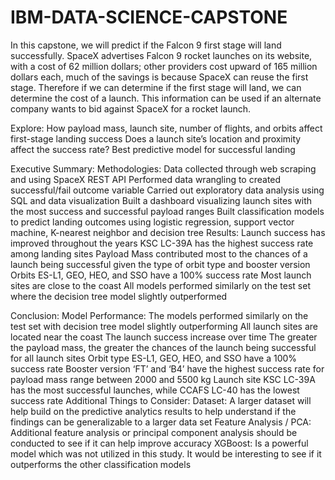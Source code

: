 # IBM-DATA-SCIENCE-CAPSTONE
In this capstone, we will predict if the Falcon 9 first stage will land successfully. SpaceX advertises Falcon 9 rocket launches on its website, with a cost of 62 million dollars; other providers cost upward of 165 million dollars each, much of the savings is because SpaceX can reuse the first stage. Therefore if we can determine if the first stage will land, we can determine the cost of a launch. This information can be used if an alternate company wants to bid against SpaceX for a rocket launch. 

Explore:
  How payload mass, launch site, number of flights, and orbits affect first-stage landing success
  Does a launch site’s location and proximity affect the success rate?
  Best predictive model for successful landing


Executive Summary:
  Methodologies:
  Data collected through web scraping and using SpaceX REST API 
    Performed data wrangling to created successful/fail outcome variable
    Carried out exploratory data analysis using SQL and data visualization
    Built a dashboard visualizing launch sites with the most success and successful payload ranges
    Built classification models to predict landing outcomes using logistic regression, support vector machine, K-nearest neighbor and decision tree
  Results:
    Launch success has improved throughout the years
    KSC LC-39A has the highest success rate among landing sites
    Payload Mass contributed most to the chances of a launch being successful given the type of orbit type and booster version
    Orbits ES-L1, GEO, HEO, and SSO have a 100% success rate
    Most launch sites are close to the coast
    All models performed similarly on the test set where the decision tree model slightly outperformed


Conclusion:
  Model Performance: 
    The models performed similarly on the test set with decision tree model slightly outperforming
    All launch sites are located near the coast
    The launch success increase over time
    The greater the payload mass, the greater the chances of the launch being successful for all launch sites
    Orbit type ﻿ES-L1, GEO, HEO, and SSO have a 100% success rate
    Booster version ‘FT’ and ‘B4’ have the highest success rate for payload mass range between 2000 and 5500 kg
    Launch site KSC LC-39A has the most successful launches, while CCAFS LC-40 has the lowest success rate
  Additional Things to Consider:
    Dataset: A larger dataset will help build on the predictive analytics results to help understand if the findings can be generalizable to a larger data set
    Feature Analysis / PCA: Additional feature analysis or principal component analysis should be conducted to see if it can help improve accuracy
    XGBoost: Is a powerful model which was not utilized in this study. It would be interesting to see if it outperforms the other classification models
